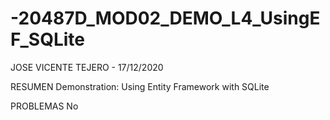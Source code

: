 # -20487D_MOD02_DEMO_L4_UsingEF_SQLite

JOSE VICENTE TEJERO - 17/12/2020

RESUMEN
Demonstration: Using Entity Framework with SQLite

PROBLEMAS
No
